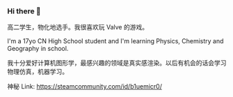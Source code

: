 ### Hi there 👋

高二学生，物化地选手。我很喜欢玩 Valve 的游戏。

I'm a 17yo CN High School student and I'm learning Physics, Chemistry and Geography in school.

我十分爱好计算机图形学，最感兴趣的领域是真实感渲染。以后有机会的话会学习物理仿真，机器学习。

神秘 Link:
https://steamcommunity.com/id/b1uemicr0/
